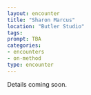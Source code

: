 ```yaml
---
layout: encounter
title: "Sharon Marcus"
location: "Butler Studio"
tags:
prompt: TBA
categories:
- encounters
- on-method
type: encounter
---
```


Details coming soon.
